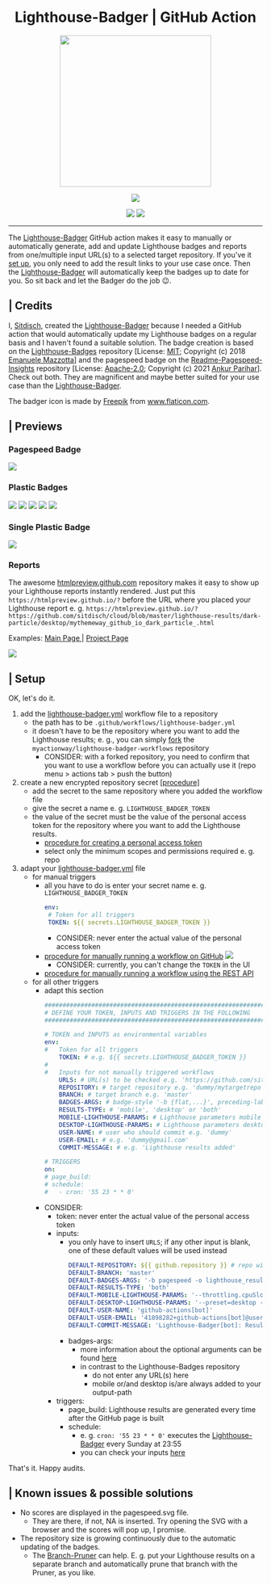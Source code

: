 <h1 align="center">Lighthouse-Badger | GitHub Action</h1>
<p align="center"><img src="https://raw.githubusercontent.com/sitdisch/cloud/master/SVGs/badger.svg" width="300" /></p>
<p align="center"><a title="Check it out" target="_blank" href="https://github.com/GoogleChrome/lighthouse"><img src="https://raw.githubusercontent.com/GoogleChrome/lighthouse/master/assets/lighthouse-logo.svg" /></a></p>
<p align="center"><a title="Check it out" target="_blank" href="https://github.com/myactionway/lighthouse-badger-action/blob/master/LICENSE.txt"><img src="https://img.shields.io/github/license/myactionway/lighthouse-badger-action?label=License" /></a>
<img src="https://img.shields.io/github/repo-size/myactionway/lighthouse-badger-action?label=RepoSize" /></p>
<hr>

The [Lighthouse-Badger](https://github.com/myactionway/lighthouse-badger-action "Get it") GitHub action makes it easy to manually or automatically generate, add and update Lighthouse badges and reports from one/multiple input URL(s) to a selected target repository. If you've it [set up](#-setup "Go there"), you only need to add the result links to your use case once. Then the [Lighthouse-Badger](https://github.com/myactionway/lighthouse-badger-action "Get it") will automatically keep the badges up to date for you. So sit back and let the Badger do the job :wink:.

## | Credits

I, [Sitdisch](https://github.com/sitdisch "Visit me"), created the [Lighthouse-Badger](https://github.com/myactionway/lighthouse-badger-action "Get it") because I needed a GitHub action that would automatically update my Lighthouse badges on a regular basis and I haven't found a suitable solution. The badge creation is based on the [Lighthouse-Badges](https://github.com/emazzotta/lighthouse-badges "Go there") repository  [License: [MIT](https://github.com/emazzotta/lighthouse-badges/blob/master/LICENSE.md "Go there"); Copyright (c) 2018 [Emanuele Mazzotta](https://github.com/emazzotta "Visit him")] and the pagespeed badge on the [Readme-Pagespeed-Insights](https://github.com/ankurparihar/readme-pagespeed-insights "Go there") repository  [License: [Apache-2.0](https://github.com/ankurparihar/readme-pagespeed-insights/blob/master/LICENSE "Go there"); Copyright (c) 2021 [Ankur Parihar](https://github.com/ankurparihar "Visit him")]. Check out both. They are magnificent and maybe better suited for your use case than the [Lighthouse-Badger](https://github.com/myactionway/lighthouse-badger-action "Get it").

<div>The badger icon is made by <a href="https://www.freepik.com" title="Freepik">Freepik</a> from <a href="https://www.flaticon.com/" title="Flaticon">www.flaticon.com</a>.</div>

## | Previews

### Pagespeed Badge

<img src="https://raw.githubusercontent.com/sitdisch/lighthouse-badges/master/assets/img/scores/pagespeed.svg">

### Plastic Badges

<img src="https://raw.githubusercontent.com/sitdisch/lighthouse-badges/master/assets/img/scores/lighthouse_performance.svg"> <img src="https://raw.githubusercontent.com/sitdisch/lighthouse-badges/master/assets/img/scores/lighthouse_accessibility.svg"> <img src="https://raw.githubusercontent.com/sitdisch/lighthouse-badges/master/assets/img/scores/lighthouse_best-practices.svg"> <img src="https://raw.githubusercontent.com/sitdisch/lighthouse-badges/master/assets/img/scores/lighthouse_seo.svg"> <img src="https://raw.githubusercontent.com/sitdisch/lighthouse-badges/master/assets/img/scores/lighthouse_pwa.svg">

### Single Plastic Badge

<img src="https://raw.githubusercontent.com/sitdisch/lighthouse-badges/master/assets/img/scores/lighthouse.svg">

### Reports

The awesome [htmlpreview.github.com](https://github.com/htmlpreview/htmlpreview.github.com) repository makes it easy to show up your Lighthouse reports instantly rendered. Just put this `https://htmlpreview.github.io/?` before the URL where you placed your Lighthouse report e.&nbsp;g. `https://htmlpreview.github.io/?https://github.com/sitdisch/cloud/blob/master/lighthouse-results/dark-particle/desktop/mythemeway_github_io_dark_particle_.html`<br>

Examples: <a href="https://htmlpreview.github.io/?https://raw.githubusercontent.com/sitdisch/cloud/master/lighthouse-results/dark-particle/desktop/mythemeway_github_io_dark_particle_.html" title="Check it out" target="_blank">Main Page </a> | <a href="https://htmlpreview.github.io/?https://raw.githubusercontent.com/sitdisch/cloud/master/lighthouse-results/dark-particle/desktop/mythemeway_github_io_dark_particle_projects_2020_10_31_project_1_html.html" title="Check it out" target="_blank">Project Page</a>

<img src="https://raw.githubusercontent.com/sitdisch/cloud/master/images/lighthousebadger_report.png" />

## | Setup

OK, let's do it.

1. add the [lighthouse-badger.yml](https://github.com/MyActionWay/lighthouse-badger-workflows/blob/master/.github/workflows/lighthouse-badger.yml "Get it") workflow file to a repository
	* the path has to be `.github/workflows/lighthouse-badger.yml`
	* it doesn't have to be the repository where you want to add the Lighthouse results; e.&nbsp;g., you can simply [fork](https://github.com/myactionway/lighthouse-badger-workflows/fork "fork it") the `myactionway/lighthouse-badger-workflows` repository
		* CONSIDER: with a forked repository, you need to confirm that you want to use a workflow before you can actually use it (repo menu > actions tab > push the button)
2. create a new encrypted repository secret [[procedure]](https://docs.github.com/en/actions/reference/encrypted-secrets#creating-encrypted-secrets-for-a-repository "Learn how")
	* add the secret to the same repository where you added the workflow file
	* give the secret a name e.&nbsp;g. `LIGHTHOUSE_BADGER_TOKEN`
	* the value of the secret must be the value of the personal access token for the repository where you want to add the Lighthouse results.
		* [procedure for creating a personal access token](https://docs.github.com/en/github/authenticating-to-github/creating-a-personal-access-token "Learn how")
		* select only the minimum scopes and permissions required e.&nbsp;g. repo
3. adapt your [lighthouse-badger.yml](https://github.com/MyActionWay/lighthouse-badger-workflows/blob/master/.github/workflows/lighthouse-badger.yml "Get it") file
	* for manual triggers
		* all you have to do is enter your secret name e.&nbsp;g. `LIGHTHOUSE_BADGER_TOKEN`
			```yml
			env:
			 # Token for all triggers
			 TOKEN: ${{ secrets.LIGHTHOUSE_BADGER_TOKEN }}
			```
			* CONSIDER: never enter the actual value of the personal access token
		* [procedure for manually running a workflow on GitHub](https://docs.github.com/en/actions/managing-workflow-runs/manually-running-a-workflow#running-a-workflow-on-github "Learn how")
			<img src="https://raw.githubusercontent.com/sitdisch/cloud/master/images/lighthousebadger_manual_inputs.png" />
			* CONSIDER: currently, you can't change the `TOKEN` in the UI
		* [procedure for manually running a workflow using the REST API](https://docs.github.com/en/actions/managing-workflow-runs/manually-running-a-workflow#running-a-workflow-using-the-rest-api)
	* for all other triggers
		* adapt this section
			```yml
			##############################################################
			# DEFINE YOUR TOKEN, INPUTS AND TRIGGERS IN THE FOLLOWING
			##############################################################

			# TOKEN and INPUTS as environmental variables
			env:
			#	Token for all triggers
				TOKEN: # e.g. ${{ secrets.LIGHTHOUSE_BADGER_TOKEN }}
			# 
			#	Inputs for not manually triggered workflows
				URLS: # URL(s) to be checked e.g. 'https://github.com/sitdisch https://github.com/mythemeway'
				REPOSITORY: # target repository e.g. 'dummy/mytargetrepo'
				BRANCH: # target branch e.g. 'master'
				BADGES-ARGS: # badge-style '-b {flat,...}', preceding-label '-l "Lighthouse "', output-path '-o lighthouse_results/dummy', save-report '-r', single-badge '-s'
				RESULTS-TYPE: # 'mobile', 'desktop' or 'both'
				MOBILE-LIGHTHOUSE-PARAMS: # Lighthouse parameters mobile audit
				DESKTOP-LIGHTHOUSE-PARAMS: # Lighthouse parameters desktop audit
				USER-NAME: # user who should commit e.g. 'dummy'
				USER-EMAIL: # e.g. 'dummy@gmail.com'
				COMMIT-MESSAGE: # e.g. 'Lighthouse results added'

			# TRIGGERS
			on:
			# page_build:
			# schedule:
			#   - cron: '55 23 * * 0'
			```
		* CONSIDER:
			* token: never enter the actual value of the personal access token
			* inputs:
				* you only have to insert `URLS`; if any other input is blank, one of these default values will be used instead
					```yml
					DEFAULT-REPOSITORY: ${{ github.repository }} # repo with this file
					DEFAULT-BRANCH: 'master'
					DEFAULT-BADGES-ARGS: '-b pagespeed -o lighthouse_results -r'
					DEFAULT-RESULTS-TYPE: 'both'
					DEFAULT-MOBILE-LIGHTHOUSE-PARAMS: '--throttling.cpuSlowdownMultiplier=2'
					DEFAULT-DESKTOP-LIGHTHOUSE-PARAMS: '--preset=desktop --throttling.cpuSlowdownMultiplier=1'
					DEFAULT-USER-NAME: 'github-actions[bot]'
					DEFAULT-USER-EMAIL: '41898282+github-actions[bot]@users.noreply.github.com'
					DEFAULT-COMMIT-MESSAGE: 'Lighthouse-Badger[bot]: Results Added'
					```
				* badges-args: 
					* more information about the optional arguments can be found [here](https://github.com/sitdisch/lighthouse-badges#help "Go there")
					* in contrast to the Lighthouse-Badges repository
						* do not enter any URL(s) here
						* mobile or/and desktop is/are always added to your output-path
			* triggers:
				* page_build: Lighthouse results are generated every time after the GitHub page is built
				* schedule:
					* e.&nbsp;g. `cron: '55 23 * * 0'` executes the [Lighthouse-Badger](https://github.com/myactionway/lighthouse-badger-action "Get it") every Sunday at 23:55
					* you can check your inputs [here](https://crontab.guru/ "Go there")

That's it. Happy audits.

## | Known issues & possible solutions
* No scores are displayed in the pagespeed.svg file.
	* They are there, if not, NA is inserted. Try opening the SVG with a browser and the scores will pop up, I promise.
* The repository size is growing continuously due to the automatic updating of the badges.
	* The [Branch-Pruner](https://github.com/myactionway/branch-pruner-action "Get it") can help. E.&nbsp;g. put your Lighthouse results on a separate branch and automatically prune that branch with the Pruner, as you like. 
